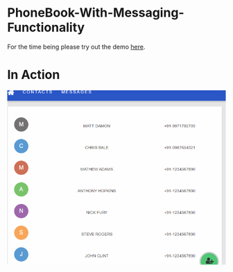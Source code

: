 # PhoneBook-With-Messaging-Functionality
For the time being please try out the demo  <a href="https://phonebook123.herokuapp.com/">here</a>.
<br>
# In Action
![alt tag](https://github.com/SumeetKumarBarua/PhoneBook-With-Messaging-Functionality/blob/master/WebContent/fonts/phone.gif)


